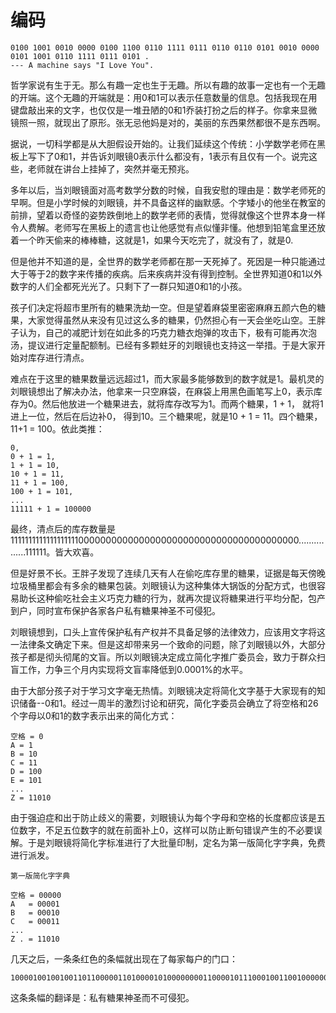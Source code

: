 # 编码

```
0100 1001 0010 0000 0100 1100 0110 1111 0111 0110 0110 0101 0010 0000 0101 1001 0110 1111 0111 0101 .
--- A machine says "I Love You".
```

哲学家说有生于无。那么有趣一定也生于无趣。所以有趣的故事一定也有一个无趣的开端。这个无趣的开端就是：用0和1可以表示任意数量的信息。包括我现在用键盘敲出来的文字，也仅仅是一堆丑陋的0和1乔装打扮之后的样子。你拿来显微镜照一照，就现出了原形。张无忌他妈是对的，美丽的东西果然都很不是东西啊。

据说，一切科学都是从大胆假设开始的。让我们延续这个传统：小学数学老师在黑板上写下了0和1，并告诉刘眼镜0表示什么都没有，1表示有且仅有一个。说完这些，老师就在讲台上挂掉了，突然并毫无预兆。

多年以后，当刘眼镜面对高考数学分数的时候，自我安慰的理由是：数学老师死的早啊。但是小学时候的刘眼镜，并不具备这样的幽默感。个字矮小的他坐在教室的前排，望着以奇怪的姿势跌倒地上的数学老师的表情，觉得就像这个世界本身一样令人费解。老师写在黑板上的遗言也让他感觉有点似懂非懂。他想到铅笔盒里还放着一个昨天偷来的棒棒糖，这就是1，如果今天吃完了，就没有了，就是0.

但是他并不知道的是，全世界的数学老师都在那一天死掉了。死因是一种只能通过大于等于2的数字来传播的疾病。后来疾病并没有得到控制。全世界知道0和1以外数字的人们全都死光光了。只剩下了一群只知道0和1的小孩。

孩子们决定将超市里所有的糖果洗劫一空。但是望着麻袋里密密麻麻五颜六色的糖果，大家觉得虽然从来没有见过这么多的糖果，仍然担心有一天会坐吃山空。王胖子认为，自己的减肥计划在如此多的巧克力糖衣炮弹的攻击下，极有可能再次泡汤，提议进行定量配额制。已经有多颗蛀牙的刘眼镜也支持这一举措。于是大家开始对库存进行清点。

难点在于这里的糖果数量远远超过1，而大家最多能够数到的数字就是1。最机灵的刘眼镜想出了解决办法，他拿来一只空麻袋，在麻袋上用黑色画笔写上0，表示库存为0。然后他放进一个糖果进去，就将库存改写为1。而两个糖果，1 + 1， 就将1进上一位，然后在后边补0， 得到10。三个糖果呢，就是10 + 1 = 11。四个糖果，11+1 = 100。依此类推：

```
0,
0 + 1 = 1,
1 + 1 = 10,
10 + 1 = 11,
11 + 1 = 100,
100 + 1 = 101,
...
11111 + 1 = 100000
``` 

最终，清点后的库存数量是11111111111111111110000000000000000000000000000000000000000................111111。皆大欢喜。

但是好景不长。王胖子发现了连续几天有人在偷吃库存里的糖果，证据是每天傍晚垃圾桶里都会有多余的糖果包装。刘眼镜认为这种集体大锅饭的分配方式，也很容易助长这种偷吃社会主义巧克力糖的行为，就再次提议将糖果进行平均分配，包产到户，同时宣布保护各家各户私有糖果神圣不可侵犯。

刘眼镜想到，口头上宣传保护私有产权并不具备足够的法律效力，应该用文字将这一法律条文确定下来。但是这却带来另一个致命的问题，除了刘眼镜以外，大部分孩子都是彻头彻尾的文盲。所以刘眼镜决定成立简化字推广委员会，致力于群众扫盲工作，力争三个月内实现将文盲率降低到0.0001%的水平。

由于大部分孩子对于学习文字毫无热情。刘眼镜决定将简化文字基于大家现有的知识储备--0和1。经过一周半的激烈讨论和研究，简化字委员会确立了将空格和26个字母以0和1的数字表示出来的简化方式：

```
空格 = 0
A = 1
B = 10
C = 11
D = 100
E = 101
...
Z = 11010
```

由于强迫症和出于防止歧义的需要，刘眼镜认为每个字母和空格的长度都应该是五位数字，不足五位数字的就在前面补上0，这样可以防止断句错误产生的不必要误解。于是刘眼镜将简化字标准进行了大批量印制，定名为第一版简化字字典，免费进行派发。

```
第一版简化字字典

空格 = 00000
A   = 00001
B   = 00010
C   = 00011
...
Z . = 11010
```

几天之后，一条条红色的条幅就出现在了每家每户的门口：

```
1000010010010011011000001101000010100000000110000101110001001100100000010011001100000010010111010110010010111101100000010001001100001010000000001011100010000000100110000100011100100010100100
```
这条条幅的翻译是：私有糖果神圣而不可侵犯。

